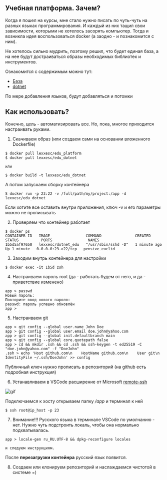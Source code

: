 ## Учебная платформа. Зачем?

Когда я пошел на курсы, мне стало нужно писать по чуть-чуть на разных языках программирования. И каждый из них тащил свои зависимости, которыми не хотелось засорять компьютер. Тогда и возникла идея воспользоваться docker (а заодно - и познакомится с ним).

Не хотелось сильно мудрить, поэтому решил, что будет единая база, а на нее будут достраиваться образы необходимых библиотек и инструментов.

Ознакомится с содержимым можно тут:
- [База](edu_platform/)
- [dotnet](edu_dotnet)

По мере добавления языков, будут добавляться и потомки

## Как использовать?

Конечно, цель - автоматизировать все. Но, пока, многое приходится настраивать руками.

1. Скачиваем образ (или создаем сами на основании вложенного Dockerfile)

```
$ docker pull lexxesc/edu_platform
$ docker pull lexxesc/edu_dotnet

или

$ docker build -t lexxesc/edu_dotnet
```

А потом запускаем сборку контейнера
```
S docker run -p 23:22 -v /full/path/my/project:/app -d lexxesc/edu_dotnet
```

Если хотите все оставить внутри приложения, ключ -v и его параметры можно не прописывать

2. Проверяем что контейнер работает
```
$ docker ps
CONTAINER ID   IMAGE                COMMAND               CREATED          STATUS          PORTS                NAMES
1b5d5af97650   lexxesc/dotnet_edu   "/usr/sbin/sshd -D"   1 minute ago   Up 1 minute   0.0.0.0:23->22/tcp   pensive_euclid
```

3. Заходим внутрь контейнера для настройки
```
$ docker exec -it 1b5d zsh
```
4. Настраиваем пароль root (да - работать будем от него, и да - приветствие изменено)
```
app > passwd
Новый пароль: 
Повторите ввод нового пароля:
passwd: пароль успешно обновлён
app >
```
5. Настраиваем git
```
app > git config --global user.name John Doe
app > git config --global user.email doe.john@yahoo.com
app > git config --global init.defaultbranch main
app > git config --global core.quotepath false
app > cd && mkdir .ssh && cd .ssh && ssh-keygen -t ed25519 -C "doe.john@yahoo.com" -f "DoeJohn"
.ssh > echo 'Host github.com\n    HostName github.com\n    User git\n    IdentityFile ~/.ssh/DoeJohn' >> config
```
Публичный ключ нужно прописать в репозиторий (на github есть подробная инструкция)

6. Устанавливаем в VSCode расширение от Microsoft [remote-ssh](https://github.com/Microsoft/vscode-remote-release)

![gif](https://microsoft.github.io/vscode-remote-release/images/ssh-readme.gif)

Подключаемся к хосту открываем папку */app* и терминал к ней
```
$ ssh root@ip_host -p 23
```

7. Внимание!!! Русского языка в терминале VSCode по умолчанию - нет. Нужно чуть подстроить локаль, чтобы она нормально подхватывалась.

```
app > locale-gen ru_RU.UTF-8 && dpkg-reconfigure locales

и следуем инструкциям.
``` 

После **перезагрузки контейнра** русский язык появится.

8. Создаем или клонируем репозиторий и наслаждаемся чистотой в системе =)

